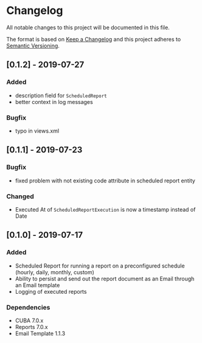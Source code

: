 # Changelog
All notable changes to this project will be documented in this file.

The format is based on [Keep a Changelog](http://keepachangelog.com/en/1.0.0/)
and this project adheres to [Semantic Versioning](http://semver.org/spec/v2.0.0.html).

## [0.1.2] - 2019-07-27

### Added
- description field for `ScheduledReport`
- better context in log messages

### Bugfix
- typo in views.xml

## [0.1.1] - 2019-07-23

### Bugfix
- fixed problem with not existing code attribute in scheduled report entity

### Changed
- Executed At of `ScheduledReportExecution` is now a timestamp instead of Date

## [0.1.0] - 2019-07-17

### Added
- Scheduled Report for running a report on a preconfigured schedule (hourly, daily, monthly, custom)
- Ability to persist and send out the report document as an Email through an Email template
- Logging of executed reports

### Dependencies
- CUBA 7.0.x
- Reports 7.0.x
- Email Template 1.1.3